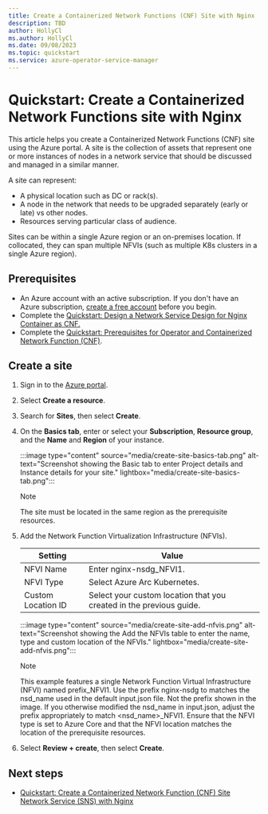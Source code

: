 ```yaml
---
title: Create a Containerized Network Functions (CNF) Site with Nginx
description: TBD
author: HollyCl
ms.author: HollyCl
ms.date: 09/08/2023
ms.topic: quickstart
ms.service: azure-operator-service-manager
---
```


# Quickstart: Create a Containerized Network Functions site with Nginx

This article helps you create a Containerized Network Functions (CNF) site using the Azure portal. A site is the collection of assets that represent one or more instances of nodes in a network service that should be discussed and managed in a similar manner.

A site can represent:

- A physical location such as DC or rack(s).
- A node in the network that needs to be upgraded separately (early or late) vs other nodes.
- Resources serving particular class of audience.

Sites can be within a single Azure region or an on-premises location. If collocated, they can span multiple NFVIs (such as multiple K8s clusters in a single Azure region).

## Prerequisites

- An Azure account with an active subscription. If you don't have an Azure subscription, [create a free account](https://azure.microsoft.com/pricing/purchase-options/azure-account?cid=msft_learn) before you begin.
- Complete the [Quickstart: Design a Network Service Design for Nginx Container as CNF.](quickstart-containerized-network-function-network-design.md)
- Complete the [Quickstart: Prerequisites for Operator and Containerized Network Function (CNF)](quickstart-containerized-network-function-operator.md).

## Create a site

1. Sign in to the [Azure portal](https://ms.portal.azure.com/).
1. Select **Create a resource**.
1. Search for **Sites**, then select **Create**.
1. On the **Basics tab**, enter or select your **Subscription**, **Resource group**, and the **Name** and **Region** of your instance.

    :::image type="content" source="media/create-site-basics-tab.png" alt-text="Screenshot showing the Basic tab to enter Project details and Instance details for your site." lightbox="media/create-site-basics-tab.png":::
    > [!NOTE]
    > The site must be located in the same region as the prerequisite resources.
1. Add the Network Function Virtualization Infrastructure (NFVIs).

    |Setting  |Value  |
    |---------|---------|
    |NFVI Name     |  Enter nginx-nsdg_NFVI1.       |
    |NFVI Type     |   Select Azure Arc Kubernetes.      |
    |Custom Location ID    |    Select your custom location that you created in the previous guide.     |

    :::image type="content" source="media/create-site-add-nfvis.png" alt-text="Screenshot showing the Add the NFVIs table to enter the name, type and custom location of the NFVIs." lightbox="media/create-site-add-nfvis.png":::

    > [!NOTE]
    > This example features a single Network Function Virtual Infrastructure (NFVI) named prefix_NFVI1.  Use the prefix nginx-nsdg to matches the nsd_name used in the default input.json file. Not the prefix shown in the image.
    > If you otherwise modified the nsd_name in input.json, adjust the prefix appropriately to match <nsd_name>_NFVI1. Ensure that the NFVI type is set to Azure Core and that the NFVI location matches the location of the prerequisite resources.

1. Select **Review + create**, then select **Create**.

## Next steps

- [Quickstart: Create a Containerized Network Function (CNF) Site Network Service (SNS) with Nginx](quickstart-containerized-network-function-create-site-network-service.md)

